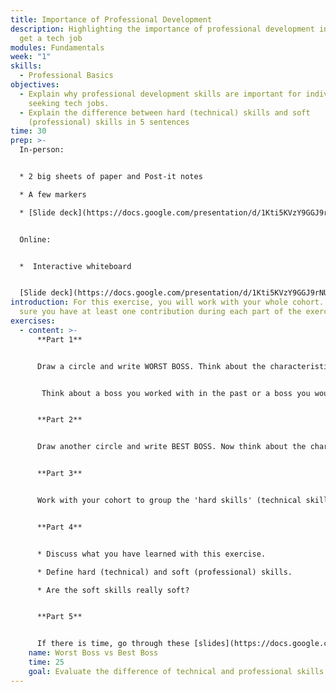 ```yaml
---
title: Importance of Professional Development
description: Highlighting the importance of professional development in order to
  get a tech job
modules: Fundamentals
week: "1"
skills:
  - Professional Basics
objectives:
  - Explain why professional development skills are important for individuals
    seeking tech jobs.
  - Explain the difference between hard (technical) skills and soft
    (professional) skills in 5 sentences
time: 30
prep: >-
  In-person: 


  * 2 big sheets of paper and Post-it notes

  * A few markers 

  * [Slide deck](https://docs.google.com/presentation/d/1Kti5KVzY9GGJ9rNU8Ye0G5eRNJo1S_qAzbTO1DosOnU/edit?usp=sharing)


  Online:


  *  Interactive whiteboard


  [Slide deck](https://docs.google.com/presentation/d/1Kti5KVzY9GGJ9rNU8Ye0G5eRNJo1S_qAzbTO1DosOnU/edit?usp=sharing)
introduction: For this exercise, you will work with your whole cohort. Make
  sure you have at least one contribution during each part of the exercise.
exercises:
  - content: >-
      **Part 1**


      Draw a circle and write WORST BOSS. Think about the characteristics of the "Worst Boss", write your ideas on post-its and share them on the collaborative sheet.


       Think about a boss you worked with in the past or a boss you would not want to work for.


      **Part 2**


      Draw another circle and write BEST BOSS. Now think about the characteristics of the "Best Boss" you have or would want to have. Write your ideas on Post-it (one per Post-it!)  and share them on the collaborative sheet.


      **Part 3**


      Work with your cohort to group the 'hard skills' (technical skills) and the 'soft skills' (professional skills) shared for the "Best Boss". You can move the post-its under these two headings on a separate sheet.


      **Part 4**


      * Discuss what you have learned with this exercise.

      * Define hard (technical) and soft (professional) skills.

      * Are the soft skills really soft?


      **Part 5**


      If there is time, go through these [slides](https://docs.google.com/presentation/d/1Kti5KVzY9GGJ9rNU8Ye0G5eRNJo1S_qAzbTO1DosOnU/edit?usp=sharing) together. If not, take time to review them in your own time.
    name: Worst Boss vs Best Boss
    time: 25
    goal: Evaluate the difference of technical and professional skills
---
```

